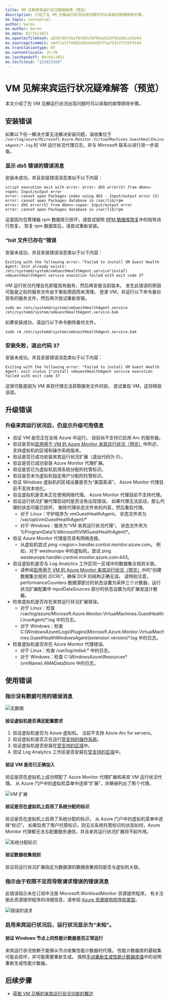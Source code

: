 ```yaml
---
title: VM 见解来宾运行状况疑难解答（预览）
description: 介绍了在 VM 见解运行状况出现问题时可以采取的故障排除步骤。
ms.topic: conceptual
author: bwren
ms.author: bwren
ms.date: 02/25/2021
ms.openlocfilehash: a02b7d6fa5ef8369578f89a452df95a50ca34204
ms.sourcegitcommit: add71a1f7dd82303a1eb3b771af53172726f4144
ms.translationtype: HT
ms.contentlocale: zh-CN
ms.lasthandoff: 09/03/2021
ms.locfileid: "123425169"
---
```

# <a name="troubleshoot-vm-insights-guest-health-preview"></a>VM 见解来宾运行状况疑难解答（预览）
本文介绍了在 VM 见解运行状况出现问题时可以采取的故障排除步骤。

## <a name="installation-errors"></a>安装错误
如果以下任一解决方案无法解决安装问题，请收集位于 `/var/log/azure/Microsoft.Azure.Monitor.VirtualMachines.GuestHealthLinuxAgent/*.log` 的 VM 运行状况代理日志，并与 Microsoft 联系以进行进一步调查。

### <a name="error-message-showing-db5-error"></a>显示 db5 错误的错误消息
安装未成功，并且安装错误消息类似于以下内容：

```
script execution exit with error: error: db5 error(5) from dbenv->open: Input/output error
error: cannot open Packages index using db5 - Input/output error (5)
error: cannot open Packages database in /var/lib/rpm
error: db5 error(5) from dbenv->open: Input/output error
error: cannot open Packages database in /var/lib/rpm
```
这是因为包管理器 rpm 数据库已损坏，请尝试按照 [RPM 数据库恢复](https://rpm.org/user_doc/db_recovery.html)中的指导进行恢复。 恢复 rpm 数据库后，请尝试重新安装。

### <a name="init-file-already-exist-error"></a>“Init 文件已存在”错误
安装未成功，并且安装错误消息类似于以下内容：

```
Exiting with the following error: "Failed to install VM Guest Health Agent: Init already exists: /etc/systemd/system/vmGuestHealthAgent.service"install vmGuestHealthAgent service execution failed with exit code 37
```

VM 运行状况代理会先卸载现有服务，然后再安装当前版本。 发生此错误的原因可能是之前的服务文件由于某些原因而未清理。 登录 VM，并运行以下命令备份现有的服务文件，然后再次尝试重新安装。

```
sudo mv /etc/systemd/system/vmGuestHealthAgent.service  /etc/systemd/system/vmGuestHealthAgent.service.bak
```

如果安装成功，请运行以下命令删除备份文件。

```
sudo rm /etc/systemd/system/vmGuestHealthAgent.service.bak
```

### <a name="installation-failed-to-exit-code-37"></a>安装失败，退出代码 37
安装未成功，并且安装错误消息类似于以下内容： 

```
Exiting with the following error: "Failed to install VM Guest Health Agent: exit status 1"install vmGuestHealthAgent service execution failed with exit code 37
```
这很可能是因为 VM 来宾代理无法获取服务文件的锁。 尝试重启 VM，这将释放该锁。


## <a name="upgrade-errors"></a>升级错误

### <a name="upgrade-available-message-is-still-displayed-after-upgrading-guest-health"></a>升级来宾运行状况后，仍显示升级可用信息 

- 验证 VM 是否正在全局 Azure 中运行。 目前尚不支持已启用 Arc 的服务器。
- 验证是否如[启用用于 VM 的 Azure Monitor 来宾运行状况（预览）](vminsights-health-enable.md)中所述，支持虚拟机的区域和操作系统版本。
- 验证是否已成功安装来宾运行状况扩展（退出代码为 0）。
- 验证是否已成功安装 Azure Monitor 代理扩展。
- 验证是否已为虚拟机启用系统分配的托管标识。
- 验证是否未为虚拟机指定用户分配的托管标识。
- 验证 Windows 虚拟机的区域设置是否为“美国英语”。 Azure Monitor 代理目前不支持本地化。
- 验证虚拟机是否未正在使用网络代理。 Azure Monitor 代理目前不支持代理。
- 验证运行状况扩展代理启动时是否没有出现错误。 如果代理无法启动，那么代理的状态可能已损坏。 删除代理状态文件夹的内容，然后重启代理。
  - 对于 Linux：守护程序为 vmGuestHealthAgent。 状态文件夹为 /var/opt/vmGuestHealthAgent/*
  - 对于 Windows：服务为“VM 来宾运行状况代理”。 状态文件夹为 %ProgramData%\Microsoft\VMGuestHealthAgent\\*。
- 验证 Azure Monitor 代理是否具有网络连接。 
  - 从虚拟机尝试 ping \<region\>.handler.control.monitor.azure.com。 例如，对于 westeurope 中的虚拟机，尝试 ping westeurope.handler.control.monitor.azure.com:443。
- 验证虚拟机是否与 Log Analytics 工作区同一区域中的数据集合规则关联。
  -  请参阅[启用用于 VM 的 Azure Monitor 来宾运行状况（预览）](vminsights-health-enable.md)中的“创建数据集合规则 (DCR)”，确保 DCR 的结构正确无误。 请特别注意，performanceCounters 数据源部分的状态设置为采样三个计数器，运行状况扩展配置中 inputDataSources 部分的状态设置为向扩展发送计数器。
-  检查虚拟机是否存在来宾运行状况扩展错误。
   -  对于 Linux：检查 /var/log/azure/Microsoft.Azure.Monitor.VirtualMachines.GuestHealthLinuxAgent/*.log 中的日志。
   -  对于 Windows：检查 C:\WindowsAzure\Logs\Plugins\Microsoft.Azure.Monitor.VirtualMachines.GuestHealthWindowsAgent\{extension version}\*.log 中的日志。
-  检查虚拟机是否存在 Azure Monitor 代理错误。
   -  对于 Linux：检查 /var/log/mdsd.* 中的日志。
   -  对于 Windows：检查 C:\WindowsAzure\Resources\*{vmName}.AMADataStore 中的日志。
 

## <a name="usage-errors"></a>使用错误

### <a name="error-message-that-no-data-is-available"></a>指示没有数据可用的错误消息 

![无数据](media/vminsights-health-troubleshoot/no-data.png)


#### <a name="verify-that-the-virtual-machine-meets-configuration-requirements"></a>验证虚拟机是否满足配置要求

1. 验证虚拟机是否为 Azure 虚拟机。 当前不支持 Azure Arc for servers。
2. 验证虚拟机是否正在运行[受支持的操作系统](vminsights-health-enable.md?current-limitations.md)。
3. 验证虚拟机是否安装在[受支持的区域](vminsights-health-enable.md?current-limitations.md)中。
4. 验证 Log Analytics 工作区是否安装在[受支持的区域](vminsights-health-enable.md?current-limitations.md)中。

#### <a name="verify-that-the-vm-is-properly-onboarded"></a>验证 VM 是否已正确加入
验证是否在虚拟机上成功预配了 Azure Monitor 代理扩展和来宾 VM 运行状况代理。 从 Azure 门户中的虚拟机菜单中选择“扩展”，并确保列出了两个代理。

![VM 扩展](media/vminsights-health-troubleshoot/extensions.png)

#### <a name="verify-the-system-assigned-identity-is-enabled-on-the-virtual-machine"></a>验证是否在虚拟机上启用了系统分配的标识
验证是否在虚拟机上启用了系统分配的标识。 从 Azure 门户中的虚拟机菜单中选择“标识”。 如果启用了用户托管标识，则无论系统托管标识的状态如何，Azure Monitor 代理都无法与配置服务通信，并且来宾运行状况扩展将不起作用。

![系统分配标识](media/vminsights-health-troubleshoot/system-identity.png)

#### <a name="verify-data-collection-rule"></a>验证数据收集规则
验证将运行状况扩展指定为数据源的数据收集规则是否与虚拟机关联。

### <a name="error-message-for-bad-request-due-to-insufficient-permissions"></a>指示由于权限不足而导致请求错误的错误消息
此错误指示未在订阅中注册 Microsoft.WorkloadMonitor 资源提供程序。 有关注册此资源提供程序的详细信息，请参阅 [Azure 资源提供程序和类型](../../azure-resource-manager/management/resource-providers-and-types.md#register-resource-provider)。 

![错误的请求](media/vminsights-health-troubleshoot/bad-request.png)

### <a name="health-shows-as-unknown-after-guest-health-is-enabled"></a>启用来宾运行状况后，运行状况显示为“未知”。

#### <a name="verify-that-performance-counters-on-windows-nodes-are-working-correctly"></a>验证 Windows 节点上的性能计数器是否正常运行 
来宾运行状况依赖于能够从节点收集性能计数器的代理。 性能计数器库的基础集可能会损坏，并可能需要重新生成。 按照[手动重新生成性能计数器库值](/troubleshoot/windows-server/performance/rebuild-performance-counter-library-values)中的说明重新生成性能计数器。





## <a name="next-steps"></a>后续步骤

- [获取 VM 见解的来宾运行状况功能的概述](vminsights-health-overview.md)

